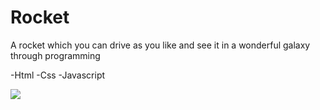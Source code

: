 # Rocket

A rocket which you can drive as you like and see it in a wonderful galaxy through programming

-Html
-Css
-Javascript

<img src="https://i.imgur.com/UIVm9MG.jpg" />
